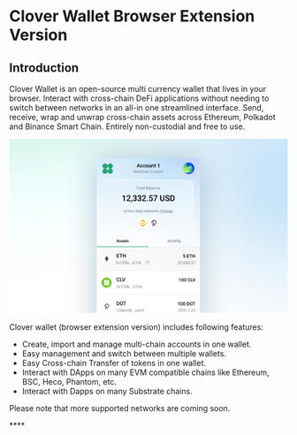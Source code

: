 # Clover Wallet Browser Extension Version

## **Introduction**

Clover Wallet is an open-source multi currency wallet that lives in your browser. Interact with cross-chain DeFi applications without needing to switch between networks in an all-in one streamlined interface. Send, receive, wrap and unwrap cross-chain assets across Ethereum, Polkadot and Binance Smart Chain. Entirely non-custodial and free to use.

![](../../.gitbook/assets/image%20%2848%29.png)

Clover wallet \(browser extension version\) includes following features:

* Create, import and manage multi-chain accounts in one wallet.
* Easy management and switch between multiple wallets.
* Easy Cross-chain Transfer of tokens in one wallet.
* Interact with DApps on many EVM compatible chains like Ethereum, BSC,  Heco, Phantom, etc.
* Interact with Dapps on many Substrate chains.

Please note that more supported networks are coming soon. 





\*\*\*\*

